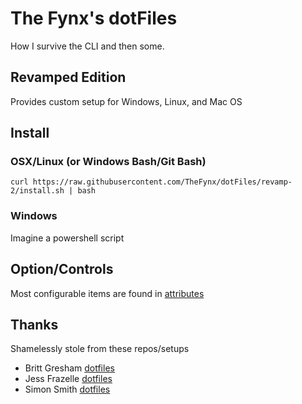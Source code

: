 # The Fynx's dotFiles

How I survive the CLI and then some.

## Revamped Edition
Provides custom setup for Windows, Linux, and Mac OS

## Install

### OSX/Linux (or Windows Bash/Git Bash)
`curl https://raw.githubusercontent.com/TheFynx/dotFiles/revamp-2/install.sh | bash`

### Windows
Imagine a powershell script

## Option/Controls
Most configurable items are found in [attributes](attributes/default.rb)

## Thanks
Shamelessly stole from these repos/setups

* Britt Gresham [dotfiles](https://github.com/demophoon/dotfiles)
* Jess Frazelle [dotfiles](https://github.com/jfrazelle/dotfiles)
* Simon Smith [dotfiles](https://github.com/simonsmith/dotfiles)
